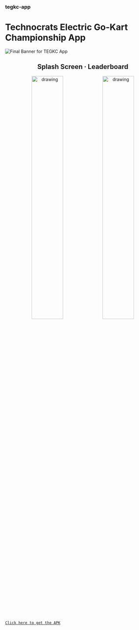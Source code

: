 ### tegkc-app
# Technocrats Electric Go-Kart Championship App

![Final Banner for TEGKC App](https://user-images.githubusercontent.com/29811121/153922043-abc8b500-af6b-4173-a183-1a2b15ea5222.png)



<h2 align="center">
   Splash Screen · Leaderboard 
</h2>

<p align="center">
  
<img src="https://user-images.githubusercontent.com/29811121/153923633-6fc00b79-b6c1-49c7-8855-ea51a838db99.png" alt="drawing" width="45%"/>
<img src="https://user-images.githubusercontent.com/29811121/153923641-4c72da5e-0a3e-4ad9-8fa4-9a1cb0e7948d.png" alt="drawing" width="45%"/>
  
</p>
  
[`Click here to get the APK`](https://drive.google.com/file/d/12JKzMeaN12bQN0GNXeZWSirhpD3OLgQA/view?usp=sharing)
